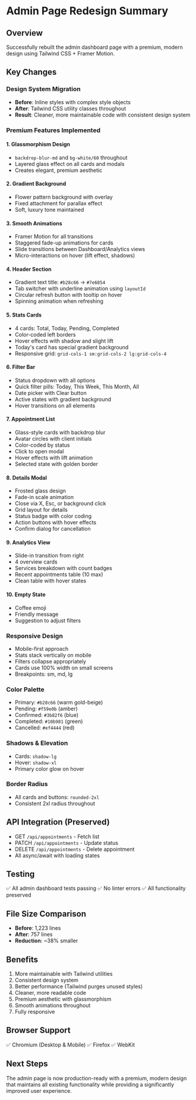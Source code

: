 # Admin Page Redesign Summary

## Overview
Successfully rebuilt the admin dashboard page with a premium, modern design using Tailwind CSS + Framer Motion.

## Key Changes

### Design System Migration
- **Before**: Inline styles with complex style objects
- **After**: Tailwind CSS utility classes throughout
- **Result**: Cleaner, more maintainable code with consistent design system

### Premium Features Implemented

#### 1. **Glassmorphism Design**
- `backdrop-blur-md` and `bg-white/60` throughout
- Layered glass effect on all cards and modals
- Creates elegant, premium aesthetic

#### 2. **Gradient Background**
- Flower pattern background with overlay
- Fixed attachment for parallax effect
- Soft, luxury tone maintained

#### 3. **Smooth Animations**
- Framer Motion for all transitions
- Staggered fade-up animations for cards
- Slide transitions between Dashboard/Analytics views
- Micro-interactions on hover (lift effect, shadows)

#### 4. **Header Section**
- Gradient text title: `#b28c66` → `#7e6854`
- Tab switcher with underline animation using `layoutId`
- Circular refresh button with tooltip on hover
- Spinning animation when refreshing

#### 5. **Stats Cards**
- 4 cards: Total, Today, Pending, Completed
- Color-coded left borders
- Hover effects with shadow and slight lift
- Today's card has special gradient background
- Responsive grid: `grid-cols-1 sm:grid-cols-2 lg:grid-cols-4`

#### 6. **Filter Bar**
- Status dropdown with all options
- Quick filter pills: Today, This Week, This Month, All
- Date picker with Clear button
- Active states with gradient background
- Hover transitions on all elements

#### 7. **Appointment List**
- Glass-style cards with backdrop blur
- Avatar circles with client initials
- Color-coded by status
- Click to open modal
- Hover effects with lift animation
- Selected state with golden border

#### 8. **Details Modal**
- Frosted glass design
- Fade-in scale animation
- Close via X, Esc, or background click
- Grid layout for details
- Status badge with color coding
- Action buttons with hover effects
- Confirm dialog for cancellation

#### 9. **Analytics View**
- Slide-in transition from right
- 4 overview cards
- Services breakdown with count badges
- Recent appointments table (10 max)
- Clean table with hover states

#### 10. **Empty State**
- Coffee emoji
- Friendly message
- Suggestion to adjust filters

### Responsive Design
- Mobile-first approach
- Stats stack vertically on mobile
- Filters collapse appropriately
- Cards use 100% width on small screens
- Breakpoints: sm, md, lg

### Color Palette
- Primary: `#b28c66` (warm gold-beige)
- Pending: `#f59e0b` (amber)
- Confirmed: `#3b82f6` (blue)
- Completed: `#10b981` (green)
- Cancelled: `#ef4444` (red)

### Shadows & Elevation
- Cards: `shadow-lg`
- Hover: `shadow-xl`
- Primary color glow on hover

### Border Radius
- All cards and buttons: `rounded-2xl`
- Consistent 2xl radius throughout

## API Integration (Preserved)
- GET `/api/appointments` - Fetch list
- PATCH `/api/appointments` - Update status
- DELETE `/api/appointments` - Delete appointment
- All async/await with loading states

## Testing
✅ All admin dashboard tests passing
✅ No linter errors
✅ All functionality preserved

## File Size Comparison
- **Before**: 1,223 lines
- **After**: 757 lines
- **Reduction**: ~38% smaller

## Benefits
1. More maintainable with Tailwind utilities
2. Consistent design system
3. Better performance (Tailwind purges unused styles)
4. Cleaner, more readable code
5. Premium aesthetic with glassmorphism
6. Smooth animations throughout
7. Fully responsive

## Browser Support
✅ Chromium (Desktop & Mobile)
✅ Firefox
✅ WebKit

## Next Steps
The admin page is now production-ready with a premium, modern design that maintains all existing functionality while providing a significantly improved user experience.
